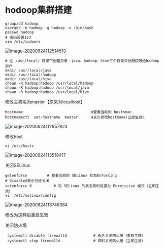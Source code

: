 # hodoop集群搭建

```
groupadd hadoop
useradd -m hadoop -g hadoop -s /bin/bash
passwd hadoop
# 密码设置123
vim /etc/sudoers
```

![image-20200624112514519](https://sevenpic.oss-cn-beijing.aliyuncs.com/img/image-20200624112514519.png)

```
# 在 /usr/local/ 目录下创建目录：java、hadoop、hive三个目录并分配权限给hadoop用户
mkdir /usr/local/java
mkdir /usr/local/hadoop
mkdir /usr/local/hive
chown -R hadoop:hadoop /usr/local/hadoop
chown -R hadoop:hadoop /usr/local/java
chown -R hadoop:hadoop /usr/local/hive
```

修改主机名为master【原来为localhost】

```
hostname                               #查看当前的 hostnmae
hostnamectl  set-hostname  master      #永久修改hostname(立即生效）
```

![image-20200624112957823](https://sevenpic.oss-cn-beijing.aliyuncs.com/img/image-20200624112957823.png)

修改host

```
vi /etc/hosts
```

![image-20200624113518417](https://sevenpic.oss-cn-beijing.aliyuncs.com/img/image-20200624113518417.png)

关闭SELinux

```
getenforce         # 查看当前的 SELinux 状态Enforcing
# Disabled表示已经关闭
setenforce 0          # 将 SELinux 的状态临时设置为 Permissive 模式（立即生效）
vi  /etc/selinux/config   
```

![image-20200624113746384](https://sevenpic.oss-cn-beijing.aliyuncs.com/img/image-20200624113746384.png)

修改为这样后重启生效

关闭防火墙

```
 systemctl disable firewalld            # 永久关闭防火墙（重启生效）
 systemctl stop firewalld               # 临时关闭防火墙（立即生效）
```

